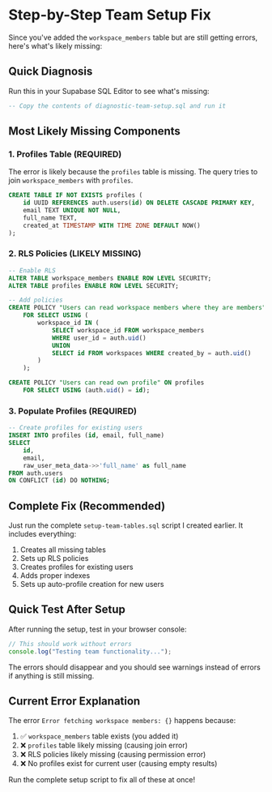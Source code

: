 # Step-by-Step Team Setup Fix

Since you've added the `workspace_members` table but are still getting errors, here's what's likely missing:

## Quick Diagnosis

Run this in your Supabase SQL Editor to see what's missing:

```sql
-- Copy the contents of diagnostic-team-setup.sql and run it
```

## Most Likely Missing Components

### 1. Profiles Table (REQUIRED)

The error is likely because the `profiles` table is missing. The query tries to join `workspace_members` with `profiles`.

```sql
CREATE TABLE IF NOT EXISTS profiles (
    id UUID REFERENCES auth.users(id) ON DELETE CASCADE PRIMARY KEY,
    email TEXT UNIQUE NOT NULL,
    full_name TEXT,
    created_at TIMESTAMP WITH TIME ZONE DEFAULT NOW()
);
```

### 2. RLS Policies (LIKELY MISSING)

```sql
-- Enable RLS
ALTER TABLE workspace_members ENABLE ROW LEVEL SECURITY;
ALTER TABLE profiles ENABLE ROW LEVEL SECURITY;

-- Add policies
CREATE POLICY "Users can read workspace members where they are members" ON workspace_members
    FOR SELECT USING (
        workspace_id IN (
            SELECT workspace_id FROM workspace_members
            WHERE user_id = auth.uid()
            UNION
            SELECT id FROM workspaces WHERE created_by = auth.uid()
        )
    );

CREATE POLICY "Users can read own profile" ON profiles
    FOR SELECT USING (auth.uid() = id);
```

### 3. Populate Profiles (REQUIRED)

```sql
-- Create profiles for existing users
INSERT INTO profiles (id, email, full_name)
SELECT
    id,
    email,
    raw_user_meta_data->>'full_name' as full_name
FROM auth.users
ON CONFLICT (id) DO NOTHING;
```

## Complete Fix (Recommended)

Just run the complete `setup-team-tables.sql` script I created earlier. It includes everything:

1. Creates all missing tables
2. Sets up RLS policies
3. Creates profiles for existing users
4. Adds proper indexes
5. Sets up auto-profile creation for new users

## Quick Test After Setup

After running the setup, test in your browser console:

```javascript
// This should work without errors
console.log("Testing team functionality...");
```

The errors should disappear and you should see warnings instead of errors if anything is still missing.

## Current Error Explanation

The error `Error fetching workspace members: {}` happens because:

1. ✅ `workspace_members` table exists (you added it)
2. ❌ `profiles` table likely missing (causing join error)
3. ❌ RLS policies likely missing (causing permission error)
4. ❌ No profiles exist for current user (causing empty results)

Run the complete setup script to fix all of these at once!

